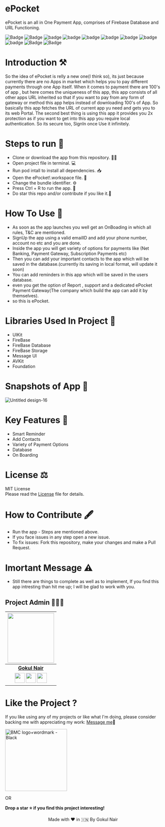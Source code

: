 # ePocket
ePocket is an all in One Payment App, comprises of Firebase Database and URL Functioning.

![Badge](https://img.shields.io/badge/License-MIT-yellow) 
![Badge](https://img.shields.io/badge/Xcode-11.6-green)
![badge](https://img.shields.io/badge/Swift-5.0-red)
![badge](https://img.shields.io/badge/Pods-FireBase-green)
![badge](https://img.shields.io/badge/Pods-FireBaseAuth-orange)
![badge](https://img.shields.io/badge/Pods-FireBaseDatabase-yellow)
![badge](https://img.shields.io/badge/Pods-FireBaseStorage-red)
![badge](https://img.shields.io/badge/iOS-13-blue)
![badge](https://img.shields.io/badge/Platfrom-iOS-orange)
![Badge](https://img.shields.io/badge/Payment-Application-yellowgreen)
![Badge](https://img.shields.io/badge/ePocket-App-yellowGreen)

# Introduction ⚒  
So the idea of ePocket is relly a new one(I think so), its just because currently there are no Apps in market which helps you to pay different payments through one App itself.
When it comes to payment there are 100's of app , but here comes the uniqueness of this app, this app consists of all other apps URL inherited so that if you want to pay
from any form of gateway or method this app helps instead of downloading 100's of App. So basically this app fetches the URL of current app yu need and gets you to its web Portal.
The second best thing is using this app it provides you 2x protection as if you want to get into this app you require local authentication. So its secure too, SignIn once Use it infinitely.
# Steps to run 📲

* Clone or download the app from this repository. 👩‍💻
* Open project file in terminal. 💻
* Run pod intall to install all dependencies. 📥
* Open the ePocket!.workspace file. 💾
* Change the bundle identifier. ⚙️
* Press Ctrl + R to run the app. 📲
* Do star this repo and/or contribute if you like it.🙂 

# How To Use 🛑 
* As soon as the app launches you well get an OnBoading in which all rules, T&C are mentioned.
* SignUp the app using a valid emailID and add your phone number, account no etc and you are done.
* Inside the app you will get variety of options for payments like (Net Banking, Payment Gateway, Subscription Payments etc)
* Then you can add your important contacts to the app which will be saved in the database.(currently its saving in local format, will update it soon)
* You can add reminders in this app which will be saved in the users database.
* even you get the option of Report , support and a dedicated ePocket Payment Gateway(The company which build the app can add it by themselves).
* so this is ePocket.

# Libraries Used In Project 📒 

* UIKit <br>
* FireBase
* FireBase Database
* FireBase Storage
* Message UI
* AVKit 
* Foundation

# Snapshots of App 📸

![Untitled design-16](https://user-images.githubusercontent.com/56252259/89191392-7b762980-d5c0-11ea-9a2a-5e105cbe51d8.png)


# Key Features 🔐
* Smart Reminder
* Add Contacts 
* Variety of Payment Options 
* Database
* On Boarding

# License ⚖️  

MIT License<br> Please read the [License](https://github.com/gokulnair2001/ePocket/blob/master/LICENSE) file for details.

# How to Contribute 🖋 

* Run the app - Steps are mentioned above.
* If you face issues in any step open a new issue.
* To fix issues: Fork this repository, make your changes and make a Pull Request. 

# Imortant Message ⚠️

* Still there are things to complete as well as to implement, If you find this app intresting than hit me up; I will be
glad to work with you.

## Project Admin 👨🏻‍💻

|                                                                                         <a href="https://gokulnair2001.wixsite.com/mysite"><img src="https://user-images.githubusercontent.com/56252259/115108478-482ccc80-9f8e-11eb-94a0-430db46a432f.png" width=150px height=160px /></a>                                                                                         |
| :------------------------------------------------------------------------------------------------------------------------------------------------------------------------------------------------------------------------------------------------------------------------------------------------------------------------------------------: |
|                                                                                                                                        **[Gokul Nair](https://www.linkedin.com/in/gokul-r-nair/)**                                                                                                                                        |
| <a href="https://www.instagram.com/_gokul_r_nair_/"><img src="https://user-images.githubusercontent.com/56252259/114969025-24d22680-9e95-11eb-848d-b20e73269c4c.png" width="32px" height="32px"></a> <a href="https://twitter.com/GokulNair2303"><img src="https://user-images.githubusercontent.com/56252259/114967867-d6bc2380-9e92-11eb-8f89-c437f39a45de.png" width="32px" height="32px"></a>  <a href="https://www.linkedin.com/in/gokul-r-nair/"><img src="https://user-images.githubusercontent.com/56252259/114967871-d7ed5080-9e92-11eb-8781-cd7cf9bb52db.png" width="32px" height="32px"></a> |

# Like the Project ?
If you like using any of my projects or like what I'm doing, please consider backing me with appreciating my work: [Message me](https://www.linkedin.com/in/gokul-r-nair/)🥰

[<img width="200" alt="BMC logo+wordmark - Black" src="https://cdn.buymeacoffee.com/buttons/v2/default-red.png">](https://www.buymeacoffee.com/gokulnair)

OR

**Drop a star ⭐ if you find this project interesting!**

<p align="center" width="100%">
   Made with ❤️ in 🇮🇳 By Gokul Nair   
</p>
